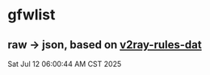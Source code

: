 # gfwlist
## raw -> json, based on [v2ray-rules-dat](https://github.com/Loyalsoldier/v2ray-rules-dat)
Sat Jul 12 06:00:44 AM CST 2025

